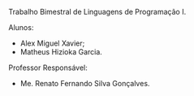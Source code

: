 Trabalho Bimestral de Linguagens de Programação I.

Alunos:
- Alex Miguel Xavier;
- Matheus Hizioka Garcia.

Professor Responsável:
- Me. Renato Fernando Silva Gonçalves.
